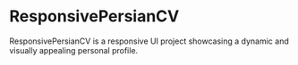 # ResponsivePersianCV
 ResponsivePersianCV is a responsive UI project showcasing a dynamic and visually appealing personal profile. 
